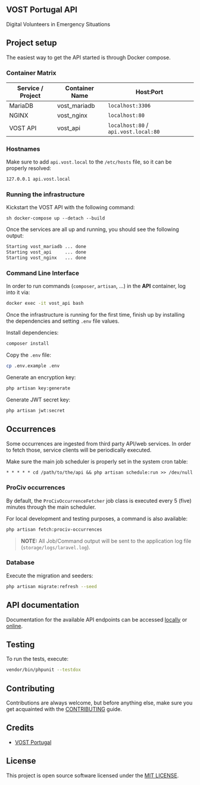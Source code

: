 ## VOST Portugal API
Digital Volunteers in Emergency Situations

## Project setup
The easiest way to get the API started is through Docker compose.

### Container Matrix
 Service / Project | Container Name | Host:Port
-------------------|----------------|--------------------------------------
 MariaDB           | vost_mariadb   | `localhost:3306`
 NGINX             | vost_nginx     | `localhost:80`
 VOST API          | vost_api       | `localhost:80` / `api.vost.local:80`

### Hostnames
Make sure to add `api.vost.local` to the `/etc/hosts` file, so it can be properly resolved:

```txt
127.0.0.1 api.vost.local
```

### Running the infrastructure
Kickstart the VOST API with the following command:

``sh
docker-compose up --detach --build
``

Once the services are all up and running, you should see the following output: 
```sh
Starting vost_mariadb ... done
Starting vost_api     ... done
Starting vost_nginx   ... done
```

### Command Line Interface
In order to run commands (`composer`, `artisan`, ...) in the **API** container, log into it via:

```sh
docker exec -it vost_api bash
```

Once the infrastructure is running for the first time, finish up by installing the dependencies and setting `.env` file values.

Install dependencies:
```sh
composer install
```

Copy the `.env` file:
```sh
cp .env.example .env
```

Generate an encryption key:
```sh
php artisan key:generate
```

Generate JWT secret key:
```sh
php artisan jwt:secret
```

## Occurrences
Some occurrences are ingested from third party API/web services. In order to fetch those, service clients will be periodically executed.

Make sure the main job scheduler is properly set in the system cron table:
```txt
* * * * * cd /path/to/the/api && php artisan schedule:run >> /dev/null 2>&1
```

### ProCiv occurrences
By default, the `ProCivOccurrenceFetcher` job class is executed every 5 (five) minutes through the main scheduler.

For local development and testing purposes, a command is also available:

```sh
php artisan fetch:prociv-occurrences
```

>**NOTE:** All Job/Command output will be sent to the application log file (`storage/logs/laravel.log`).

### Database
Execute the migration and seeders:
```sh
php artisan migrate:refresh --seed
```

## API documentation
Documentation for the available API endpoints can be accessed [locally](http://api.vost.local/documentation/) or [online](http://api.vost.pt/documentation/).

## Testing
To run the tests, execute:

```sh
vendor/bin/phpunit --testdox
```

## Contributing
Contributions are always welcome, but before anything else, make sure you get acquainted with the [CONTRIBUTING](CONTRIBUTING.md) guide.

## Credits
- [VOST Portugal](https://github.com/vostpt)

## License
This project is open source software licensed under the [MIT LICENSE](LICENSE.md).
